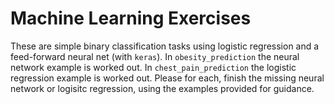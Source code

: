 # Machine Learning Exercises 

These are simple binary classification tasks using logistic regression and a feed-forward neural net (with `keras`). In `obesity_prediction` the neural network example is worked out. In `chest_pain_prediction` the logistic regression example is worked out. Please for each, finish the missing neural network or logisitc regression, using the examples provided for guidance. 

